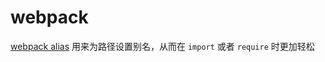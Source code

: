 # webpack

[webpack alias](https://webpack.js.org/configuration/resolve/#resolvealias) 用来为路径设置别名，从而在 `import` 或者 `require` 时更加轻松